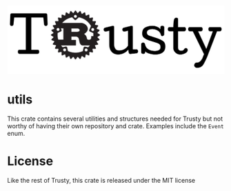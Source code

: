 ![Trusty Logo](https://raw.githubusercontent.com/trusty-editor/design/master/trusty.png)

# utils
This crate contains several utilities and structures needed for Trusty 
but not worthy of having their own repository and crate. Examples 
include the `Event` enum.

# License
Like the rest of Trusty, this crate is released under the MIT license

